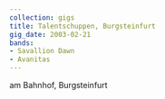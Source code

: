 ```yaml
---
collection: gigs
title: Talentschuppen, Burgsteinfurt
gig_date: 2003-02-21
bands:
- Savallion Dawn
- Avanitas
---
```

am Bahnhof, Burgsteinfurt